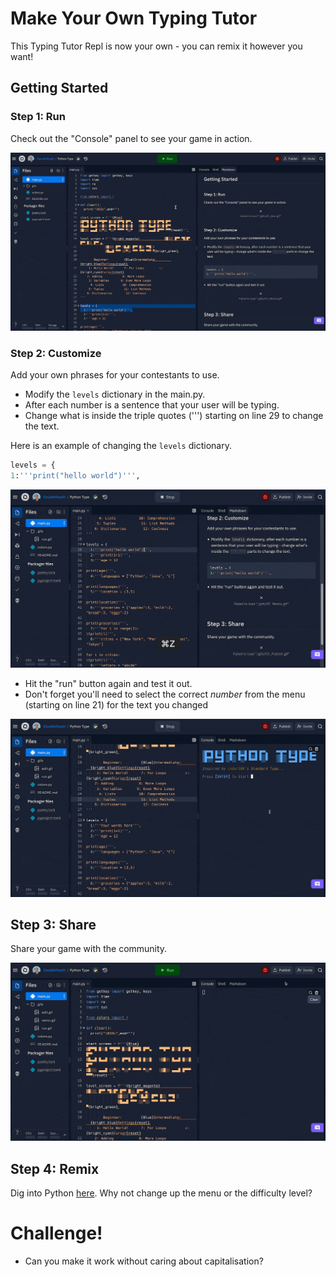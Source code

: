 # Make Your Own Typing Tutor

This Typing Tutor Repl is now your own - you can remix it however you want!

## Getting Started

### Step 1: Run

Check out the "Console" panel to see your game in action.

![](gifs/run.gif)

### Step 2: Customize

Add your own phrases for your contestants to use.
  - Modify the `levels` dictionary in the main.py.
  - After each number is a sentence that your user will be typing.
  - Change what is inside the triple quotes (''') starting on line 29 to change the text.

Here is an example of changing the `levels` dictionary.
  ```python
  levels = {
  1:'''print("hello world")''',
  ```
  ![](gifs/edit.gif)
  
  - Hit the "run" button again and test it out.
  - Don't forget you'll need to select the correct *number* from the menu (starting on line 21) for the text you changed
    
![](gifs/remixed.gif)


## Step 3: Share

Share your game with the community.

![](gifs/publishing.gif)

## Step 4: Remix

Dig into Python [here](https://docs.replit.com/). Why not change up the menu or the difficulty level?

# Challenge!
- Can you make it work without caring about capitalisation?